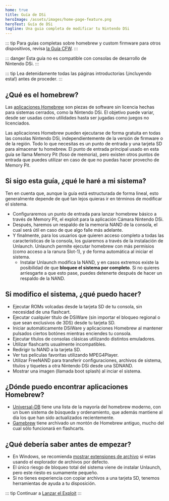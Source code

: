 ```yaml
---
home: true
title: Guía de DSi
heroImage: /assets/images/home-page-feature.png
heroText: Guía de DSi
tagline: Una guia completa de modificar tu Nintendo DSi
---
```


::: tip
Para guías completas sobre homebrew y custom firmware para otros dispositivos, revisa [la Guía CFW](https://cfw.guide/).
:::

::: danger
Esta guía no es compatible con consolas de desarrollo de Nintendo DSi.
:::

::: tip
Lea detenidamente todas las páginas introductorias (¡incluyendo esta!) antes de proceder.
:::

## ¿Qué es el homebrew?

Las [aplicaciones Homebrew](https://en.wikipedia.org/wiki/Homebrew_(video_games)) son piezas de software sin licencia hechas para sistemas cerrados, como la Nintendo DSi. El objetivo puede variar, desde ser usadas como utilidades hasta ser jugadas como juegos no licenciados.

Las aplicaciones Homebrew pueden ejecutarse de forma gratuita en todas las consolas Nintendo DSi, independientemente de la versión de firmware o de la región. Todo lo que necesitas es un punto de entrada y una tarjeta SD para almacenar tu homebrew. El punto de entrada principal usado en esta guía se llama Memory Pit (foso de memoria), pero existen otros puntos de entrada que puedes utilizar en caso de que no puedas hacer provecho de Memory Pit.

## Si sigo esta guía, ¿qué le haré a mi sistema?

Ten en cuenta que, aunque la guía está estructurada de forma lineal, esto generalmente depende de qué tan lejos quieras ir en términos de modificar el sistema.

- Configuraremos un punto de entrada para lanzar homebrew básico a través de Memory Pit, el exploit para la aplicación Cámara Nintendo DSi.
- Después, haremos un respaldo de la memoria NAND de la consola, el cual será útil en caso de que algo falle más adelante.
- Y finalmente, para los usuarios que quieren acceso completo a todas las características de la consola, los guiaremos a través de la instalación de Unlaunch. Unlaunch permite ejecutar homebrew con más permisios (como acceso a la ranura Slot-1), y de forma automática al iniciar el sistema.
   - Instalar Unlaunch modifica la NAND, y en casos extremos existe la posibilidad de que **bloquee el sistema por completo**. Si no quieres arriesgarte a que esto pase, puedes detenerte después de hacer un respaldo de la NAND.

## Si modifico el sistema, ¿qué puedo hacer?

- Ejecutar ROMs volcadas desde la tarjeta SD de tu consola, sin necesidad de una flashcart.
- Ejecutar cualquier título de DSiWare (sin importar el bloqueo regional o que sean exclusivos de 3DS) desde tu tarjeta SD.
- Iniciar automáticamente DSiWare y aplicaciones Homebrew al mantener pulsados ciertos botónes mientras enciendes tu consola.
- Ejecutar títulos de consolas clásicas utilizando distintos emuladores.
- Utilizar flashcarts usualmente incompatibles.
- Redirigir tu NAND a la tarjeta SD.
- Ver tus películas favoritas utilizando MPEG4Player.
- Utilizar FreeNAND para transferir configuraciones, archivos de sistema, títulos y tiquetes a otra Nintendo DSi desde una SDNAND.
- Mostrar una imagen (llamada boot splash) al inciar el sistema.

## ¿Dónde puedo encontrar aplicaciones Homebrew?

- [Universal-DB](https://db.universal-team.net/ds) tiene una lista de la mayoría del homebrew moderno, con un buen sistema de búsqueda y ordenamiento, que además mantiene al día los que han sido actualizados recientemente.
- [Gamebrew](https://www.gamebrew.org/wiki/List_of_all_DS_homebrew) tiene archivado un montón de Homebrew antiguo, mucho del cual sólo funcionará en flashcarts.

## ¿Qué debería saber antes de empezar?

- En Windows, se recomienda [mostrar extensiones de archivo](file-extensions-%28windows%29) si estas usando el explorador de archivos por defecto.
- El único riesgo de bloqueo total del sistema viene de instalar Unlaunch, pero este riesto es sumamente pequeño.
- Si no tienes experiencia con copiar archivos a una tarjeta SD, tenemos herramientas de ayuda a tu disposición.

::: tip
Continuar a [Lanzar el Exploit](launching-the-exploit)
:::
